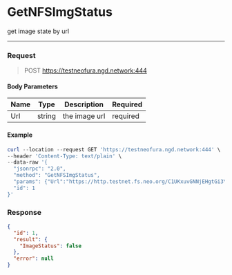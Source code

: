 # GetNFSImgStatus
get image state by url 
<hr>

### Request

> POST https://testneofura.ngd.network:444

#### Body Parameters

|    Name    | Type | Description | Required |
| ---------- | --- |    ------    | ----|
| Url   | string|the image url  | required|




#### Example
```powershell
curl --location --request GET 'https://testneofura.ngd.network:444' \
--header 'Content-Type: text/plain' \
--data-raw '{
  "jsonrpc": "2.0",
  "method": "GetNFSImgStatus",
  "params": {"Url":"https://http.testnet.fs.neo.org/C1UKxuvGNNjEHgtGi3YAFSthsfTC9zxJtBh8eXhCmMoi/9cWgnZe75d8X1jhbkYVSVa7ZkmDT5KkeQiiCNwjfJtxC2"},
  "id": 1
}'
```
### Response
```json
{
  "id": 1,
  "result": {
    "ImageStatus": false
  },
  "error": null
}

```
